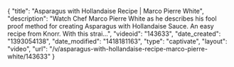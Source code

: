 {
    "title": "Asparagus with Hollandaise Recipe | Marco Pierre White",
    "description": "Watch Chef Marco Pierre White as he describes his fool proof method for creating Asparagus with Hollandaise Sauce. An easy recipe from Knorr. With this strai...",
    "videoid": "143633",
    "date_created": "1393054138",
    "date_modified": "1418181163",
    "type": "captivate",
    "layout": "video",
    "url": "\/v\/asparagus-with-hollandaise-recipe-marco-pierre-white\/143633"
}